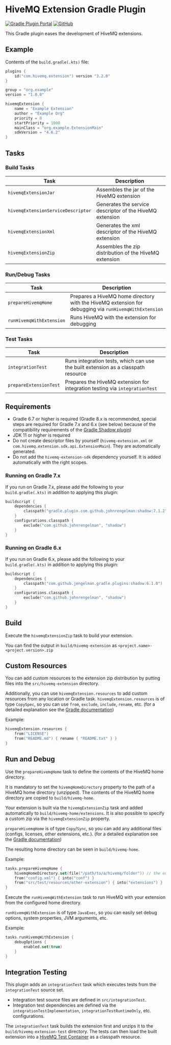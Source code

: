 # HiveMQ Extension Gradle Plugin

[![Gradle Plugin Portal](https://img.shields.io/gradle-plugin-portal/v/com.hivemq.extension?color=brightgreen&style=for-the-badge)](https://plugins.gradle.org/plugin/com.hivemq.extension)
[![GitHub](https://img.shields.io/github/license/hivemq/hivemq-extension-gradle-plugin?color=brightgreen&style=for-the-badge)](LICENSE)

This Gradle plugin eases the development of HiveMQ extensions.

## Example

Contents of the `build.gradle(.kts)` file:
```kotlin
plugins {
    id("com.hivemq.extension") version "3.2.0"
}

group = "org.example"
version = "1.0.0"

hivemqExtension {
    name = "Example Extension"
    author = "Example Org"
    priority = 0
    startPriority = 1000
    mainClass = "org.example.ExtensionMain"
    sdkVersion = "4.6.2"
}
```

## Tasks

### Build Tasks

| Task                               | Description                                              |
|------------------------------------|----------------------------------------------------------|
| `hivemqExtensionJar`               | Assembles the jar of the HiveMQ extension                |
| `hivemqExtensionServiceDescriptor` | Generates the service descriptor of the HiveMQ extension |
| `hivemqExtensionXml`               | Generates the xml descriptor of the HiveMQ extension     |
| `hivemqExtensionZip`               | Assembles the zip distribution of the HiveMQ extension   |

### Run/Debug Tasks

| Task                     | Description                                                                                           |
|--------------------------|-------------------------------------------------------------------------------------------------------|
| `prepareHivemqHome`      | Prepares a HiveMQ home directory with the HiveMQ extension for debugging via `runHivemqWithExtension` |
| `runHivemqWithExtension` | Runs HiveMQ with the extension for debugging                                                          |

### Test Tasks

| Task                   | Description                                                                       |
|------------------------|-----------------------------------------------------------------------------------|
| `integrationTest`      | Runs integration tests, which can use the built extension as a classpath resource |
| `prepareExtensionTest` | Prepares the HiveMQ extension for integration testing via `integrationTest`       |

## Requirements

- Gradle 6.7 or higher is required (Gradle 8.x is recommended, special steps are required for Gradle 7.x and 6.x (see below) because of the compatibility requirements of the [Gradle Shadow plugin](https://github.com/johnrengelman/shadow))
- JDK 11 or higher is required
- Do not create descriptor files by yourself (`hivemq-extension.xml` or `com.hivemq.extension.sdk.api.ExtensionMain`).
  They are automatically generated.
- Do not add the `hivemq-extension-sdk` dependency yourself. It is added automatically with the right scopes.

### Running on Gradle 7.x

If you run on Gradle 7.x, please add the following to your `build.gradle(.kts)` in addition to applying this plugin:

```kotlin
buildscript {
    dependencies {
        classpath("gradle.plugin.com.github.johnrengelman:shadow:7.1.2")
    }
    configurations.classpath {
        exclude("com.github.johnrengelman", "shadow")
    }
}
```

### Running on Gradle 6.x

If you run on Gradle 6.x, please add the following to your `build.gradle(.kts)` in addition to applying this plugin:

```kotlin
buildscript {
    dependencies {
        classpath("com.github.jengelman.gradle.plugins:shadow:6.1.0")
    }
    configurations.classpath {
        exclude("com.github.johnrengelman", "shadow")
    }
}
```

## Build

Execute the `hivemqExtensionZip` task to build your extension.

You can find the output in `build/hivemq-extension` as `<project.name>-<project.version>.zip`

## Custom Resources

You can add custom resources to the extension zip distribution by putting files into the `src/hivemq-extension` directory.

Additionally, you can use `hivemqExtension.resources` to add custom resources from any location or Gradle task.
`hivemqExtension.resources` is of type `CopySpec`, so you can use `from`, `exclude`, `include`, `rename`, etc.
(for a detailed explanation see the [Gradle documentation](https://docs.gradle.org/current/userguide/working_with_files.html))

Example:

```kotlin
hivemqExtension.resources {
    from("LICENSE")
    from("README.md") { rename { "README.txt" } }
}
```

## Run and Debug

Use the `prepareHivemqHome` task to define the contents of the HiveMQ home directory.

It is mandatory to set the `hivemqHomeDirectory` property to the path of a HiveMQ home directory (unzipped).
The contents of the HiveMQ home directory are copied to `build/hivemq-home`.

Your extension is built via the `hivemqExtensionZip` task and added automatically to `build/hivemq-home/extensions`.
It is also possible to specify a custom zip via the `hivemqExtensionZip` property.

`prepareHivemqHome` is of type `Copy`/`Sync`, so you can add any additional files (configs, licenses, other extensions, etc.).
(for a detailed explanation see the [Gradle documentation](https://docs.gradle.org/current/userguide/working_with_files.html))

The resulting home directory can be seen in `build/hivemq-home`.

Example:

```kotlin
tasks.prepareHivemqHome {
    hivemqHomeDirectory.set(file("/path/to/a/hivemq/folder")) // the only mandatory property
    from("config.xml") { into("conf") }
    from("src/test/resources/other-extension") { into("extensions") }
}
```

Execute the `runHivemqWithExtension` task to run HiveMQ with your extension from the configured home directory.

`runHivemqWithExtension` is of type `JavaExec`, so you can easily set debug options, system properties, JVM arguments, etc.

Example:

```kotlin
tasks.runHivemqWithExtension {
    debugOptions {
        enabled.set(true)
    }
}
```

## Integration Testing

This plugin adds an `integrationTest` task which executes tests from the `integrationTest` source set.
- Integration test source files are defined in `src/integrationTest`.
- Integration test dependencies are defined via the `integrationTestImplementation`, `integrationTestRuntimeOnly`, etc. configurations.

The `integrationTest` task builds the extension first and unzips it to the `build/hivemq-extension-test` directory.
The tests can then load the built extension into a [HiveMQ Test Container](https://java.testcontainers.org/modules/hivemq/) as a classpath resource.
